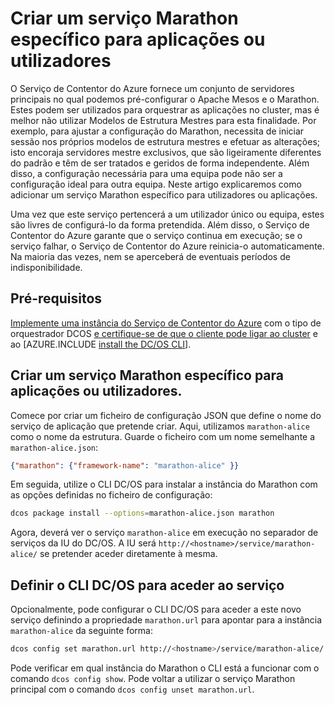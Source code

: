 <properties
   pageTitle="Serviço Marathon específico para aplicações ou utilizadores | Microsoft Azure"
   description="Criar um serviço Marathon específico para aplicações ou utilizadores"
   services="container-service"
   documentationCenter=""
   authors="rgardler"
   manager="timlt"
   editor=""
   tags="acs, azure-container-service"
   keywords="Containers, Marathon, Micro-services, DC/OS, Azure"/>

<tags
   ms.service="container-service"
   ms.devlang="na"
   ms.topic="get-started-article"
   ms.tgt_pltfrm="na"
   ms.workload="na"
   ms.date="04/12/2016"
   ms.author="rogardle"/>

# Criar um serviço Marathon específico para aplicações ou utilizadores

O Serviço de Contentor do Azure fornece um conjunto de servidores principais no qual podemos pré-configurar o Apache Mesos e o Marathon. Estes podem ser utilizados para orquestrar as aplicações no cluster, mas é melhor não utilizar Modelos de Estrutura Mestres para esta finalidade. Por exemplo, para ajustar a configuração do Marathon, necessita de iniciar sessão nos próprios modelos de estrutura mestres e efetuar as alterações; isto encoraja servidores mestre exclusivos, que são ligeiramente diferentes do padrão e têm de ser tratados e geridos de forma independente. Além disso, a configuração necessária para uma equipa pode não ser a configuração ideal para outra equipa. Neste artigo explicaremos como adicionar um serviço Marathon específico para utilizadores ou aplicações.

Uma vez que este serviço pertencerá a um utilizador único ou equipa, estes são livres de configurá-lo da forma pretendida. Além disso, o Serviço de Contentor do Azure garante que o serviço continua em execução; se o serviço falhar, o Serviço de Contentor do Azure reinicia-o automaticamente. Na maioria das vezes, nem se aperceberá de eventuais períodos de indisponibilidade.

## Pré-requisitos

[Implemente uma instância do Serviço de Contentor do Azure](container-service-deployment.md) com o tipo de orquestrador DCOS [e certifique-se de que o cliente pode ligar ao cluster](container-service-connect.md) e ao [AZURE.INCLUDE [install the DC/OS CLI](../../includes/container-service-install-dcos-cli-include.md)].

## Criar um serviço Marathon específico para aplicações ou utilizadores.

Comece por criar um ficheiro de configuração JSON que define o nome do serviço de aplicação que pretende criar. Aqui, utilizamos `marathon-alice` como o nome da estrutura. Guarde o ficheiro com um nome semelhante a `marathon-alice.json`:

```json
{"marathon": {"framework-name": "marathon-alice" }}
```

Em seguida, utilize o CLI DC/OS para instalar a instância do Marathon com as opções definidas no ficheiro de configuração:

```bash
dcos package install --options=marathon-alice.json marathon
```

Agora, deverá ver o serviço `marathon-alice` em execução no separador de serviços da IU do DC/OS. A IU será `http://<hostname>/service/marathon-alice/` se pretender aceder diretamente à mesma.

## Definir o CLI DC/OS para aceder ao serviço

Opcionalmente, pode configurar o CLI DC/OS para aceder a este novo serviço definindo a propriedade `marathon.url` para apontar para a instância `marathon-alice` da seguinte forma:

```bash
dcos config set marathon.url http://<hostname>/service/marathon-alice/
```

Pode verificar em qual instância do Marathon o CLI está a funcionar com o comando `dcos config show`. Pode voltar a utilizar o serviço Marathon principal com o comando `dcos config unset marathon.url`.


<!--HONumber=Jun16_HO2-->



